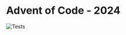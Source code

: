 # Advent of Code - 2024

![Tests](https://github.com/kjcain/Advent-of-Code-2024/actions/workflows/rust.yml/badge.svg)
